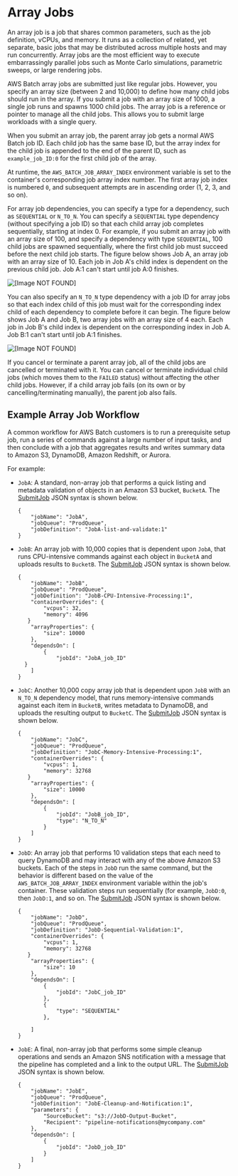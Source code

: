# Array Jobs<a name="array_jobs"></a>

An array job is a job that shares common parameters, such as the job definition, vCPUs, and memory\. It runs as a collection of related, yet separate, basic jobs that may be distributed across multiple hosts and may run concurrently\. Array jobs are the most efficient way to execute embarrassingly parallel jobs such as Monte Carlo simulations, parametric sweeps, or large rendering jobs\.

AWS Batch array jobs are submitted just like regular jobs\. However, you specify an array size \(between 2 and 10,000\) to define how many child jobs should run in the array\. If you submit a job with an array size of 1000, a single job runs and spawns 1000 child jobs\. The array job is a reference or pointer to manage all the child jobs\. This allows you to submit large workloads with a single query\. 

When you submit an array job, the parent array job gets a normal AWS Batch job ID\. Each child job has the same base ID, but the array index for the child job is appended to the end of the parent ID, such as `example_job_ID:0` for the first child job of the array\. 

At runtime, the `AWS_BATCH_JOB_ARRAY_INDEX` environment variable is set to the container's corresponding job array index number\. The first array job index is numbered `0`, and subsequent attempts are in ascending order \(1, 2, 3, and so on\)\.

For array job dependencies, you can specify a type for a dependency, such as `SEQUENTIAL` or `N_TO_N`\. You can specify a `SEQUENTIAL` type dependency \(without specifying a job ID\) so that each child array job completes sequentially, starting at index 0\. For example, if you submit an array job with an array size of 100, and specify a dependency with type `SEQUENTIAL`, 100 child jobs are spawned sequentially, where the first child job must succeed before the next child job starts\. The figure below shows Job A, an array job with an array size of 10\. Each job in Job A's child index is dependent on the previous child job\. Job A:1 can't start until job A:0 finishes\.

![\[Image NOT FOUND\]](http://docs.aws.amazon.com/batch/latest/userguide/images/sequential-dep.png)

You can also specify an `N_TO_N` type dependency with a job ID for array jobs so that each index child of this job must wait for the corresponding index child of each dependency to complete before it can begin\. The figure below shows Job A and Job B, two array jobs with an array size of 4 each\. Each job in Job B's child index is dependent on the corresponding index in Job A\. Job B:1 can't start until job A:1 finishes\. 

![\[Image NOT FOUND\]](http://docs.aws.amazon.com/batch/latest/userguide/images/n-to-n-dep.png)

If you cancel or terminate a parent array job, all of the child jobs are cancelled or terminated with it\. You can cancel or terminate individual child jobs \(which moves them to the `FAILED` status\) without affecting the other child jobs\. However, if a child array job fails \(on its own or by cancelling/terminating manually\), the parent job also fails\.

## Example Array Job Workflow<a name="example_array_job"></a>

A common workflow for AWS Batch customers is to run a prerequisite setup job, run a series of commands against a large number of input tasks, and then conclude with a job that aggregates results and writes summary data to Amazon S3, DynamoDB, Amazon Redshift, or Aurora\.

For example:

+ `JobA`: A standard, non\-array job that performs a quick listing and metadata validation of objects in an Amazon S3 bucket, `BucketA`\. The [SubmitJob](http://docs.aws.amazon.com/batch/latest/APIReference/API_SubmitJob.html) JSON syntax is shown below\.

  ```
  {
      "jobName": "JobA",
      "jobQueue": "ProdQueue",
      "jobDefinition": "JobA-list-and-validate:1"
  }
  ```

+ `JobB`: An array job with 10,000 copies that is dependent upon `JobA`, that runs CPU\-intensive commands against each object in `BucketA` and uploads results to `BucketB`\. The [SubmitJob](http://docs.aws.amazon.com/batch/latest/APIReference/API_SubmitJob.html) JSON syntax is shown below\.

  ```
  {
      "jobName": "JobB",
      "jobQueue": "ProdQueue",
      "jobDefinition": "JobB-CPU-Intensive-Processing:1",
      "containerOverrides": {
          "vcpus": 32,
          "memory": 4096
     }
      "arrayProperties": {
          "size": 10000
      },
      "dependsOn": [
          {
              "jobId": "JobA_job_ID"
    }
      ]
  }
  ```

+ `JobC`: Another 10,000 copy array job that is dependent upon `JobB` with an `N_TO_N` dependency model, that runs memory\-intensive commands against each item in `BucketB`, writes metadata to DynamoDB, and uploads the resulting output to `BucketC`\. The [SubmitJob](http://docs.aws.amazon.com/batch/latest/APIReference/API_SubmitJob.html) JSON syntax is shown below\.

  ```
  {
      "jobName": "JobC",
      "jobQueue": "ProdQueue",
      "jobDefinition": "JobC-Memory-Intensive-Processing:1",
      "containerOverrides": {
          "vcpus": 1,
          "memory": 32768
     }
      "arrayProperties": {
          "size": 10000
      },
      "dependsOn": [
          {
              "jobId": "JobB_job_ID",
              "type": "N_TO_N"
          }
      ]
  }
  ```

+ `JobD`: An array job that performs 10 validation steps that each need to query DynamoDB and may interact with any of the above Amazon S3 buckets\. Each of the steps in `JobD` run the same command, but the behavior is different based on the value of the `AWS_BATCH_JOB_ARRAY_INDEX` environment variable within the job's container\. These validation steps run sequentially \(for example, `JobD:0`, then `JobD:1`, and so on\. The [SubmitJob](http://docs.aws.amazon.com/batch/latest/APIReference/API_SubmitJob.html) JSON syntax is shown below\.

  ```
  {
      "jobName": "JobD",
      "jobQueue": "ProdQueue",
      "jobDefinition": "JobD-Sequential-Validation:1",
      "containerOverrides": {
          "vcpus": 1,
          "memory": 32768
     }
      "arrayProperties": {
          "size": 10
      },
      "dependsOn": [
          {
              "jobId": "JobC_job_ID"
          },
          {
              "type": "SEQUENTIAL"
          },
   
      ]
  }
  ```

+ `JobE`: A final, non\-array job that performs some simple cleanup operations and sends an Amazon SNS notification with a message that the pipeline has completed and a link to the output URL\. The [SubmitJob](http://docs.aws.amazon.com/batch/latest/APIReference/API_SubmitJob.html) JSON syntax is shown below\.

  ```
  {
      "jobName": "JobE",
      "jobQueue": "ProdQueue",
      "jobDefinition": "JobE-Cleanup-and-Notification:1",
      "parameters": {
          "SourceBucket": "s3://JobD-Output-Bucket",
          "Recipient": "pipeline-notifications@mycompany.com"
      },
      "dependsOn": [
          {
              "jobId": "JobD_job_ID"
          }
      ]
  }
  ```